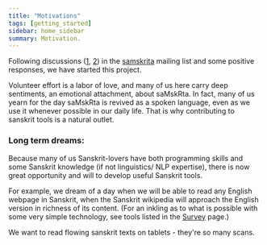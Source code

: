 ```yaml
---
title: "Motivations"
tags: [getting_started]
sidebar: home_sidebar
summary: Motivation.
---
```


Following discussions ([1](http://www.google.com/url?sa=D&q=http://groups.google.com/group/samskrita/browse_thread/thread/e3ac5dea945d3ec0), [2](http://groups.google.com/group/samskrita/browse_thread/thread/afbfbc9ac2eed347)) in the [samskrita](http://groups.google.com/group/samskrita) mailing list and some positive responses, we have started this project.

Volunteer effort is a labor of love, and many of us here carry deep sentiments, an emotional attachment, about saMskRta. In fact, many of us yearn for the day saMskRta is revived as a spoken language, even as we use it whenever possible in our daily life. That is why contributing to sanskrit tools is a natural outlet.

### Long term dreams:

Because many of us Sanskrit-lovers have both programming skills and some Sanskrit knowledge (if not linguistics/ NLP expertise), there is now great opportunity and will to develop useful Sanskrit tools.

For example, we dream of a day when we will be able to read any English webpage in Sanskrit, when the Sanskrit wikipedia will approach the English version in richness of its content. (For an inkling as to what is possible with some very simple technology, see tools listed in the [Survey](https://sites.google.com/site/sanskritcode/home/survey) page.) 

We want to read flowing sanskrit texts on tablets - they're so many scans.
